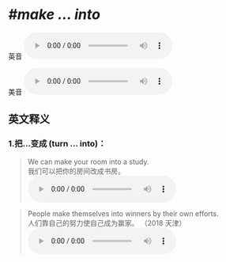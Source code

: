 # ***\#make … into*** 
英音
<audio src="./media/make … into1_AAC.aac" controls="controls"></audio>

美音
<audio src="./media/make … into2_AAC.aac" controls="controls"></audio>



  

英文释义
---
### 1.**把…变成 (turn ... into)：**  

 > We can make your room into a study.   
 > 我们可以把你的房间改成书房。    
<audio src="./media/make1-10.aac" controls="controls"></audio>

 > People make themselves into winners by their own efforts.  
 > 人们靠自己的努力使自己成为赢家。  （2018 天津）  
<audio src="./media/make1-517_AAC.aac" controls="controls"></audio>


